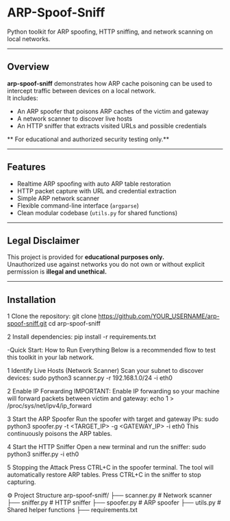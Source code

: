 # ARP-Spoof-Sniff

Python toolkit for ARP spoofing, HTTP sniffing, and network scanning on local networks.

---

##  Overview

**arp-spoof-sniff** demonstrates how ARP cache poisoning can be used to intercept traffic between devices on a local network.  
It includes:

- An ARP spoofer that poisons ARP caches of the victim and gateway
- A network scanner to discover live hosts
- An HTTP sniffer that extracts visited URLs and possible credentials

** For educational and authorized security testing only.**

---

##  Features

- Realtime ARP spoofing with auto ARP table restoration  
- HTTP packet capture with URL and credential extraction  
- Simple ARP network scanner  
- Flexible command-line interface (`argparse`)  
- Clean modular codebase (`utils.py` for shared functions)

---

##  Legal Disclaimer

This project is provided for **educational purposes only.**  
Unauthorized use against networks you do not own or without explicit permission is **illegal and unethical.**

---

##  Installation

1️ Clone the repository:
git clone https://github.com/YOUR_USERNAME/arp-spoof-sniff.git
cd arp-spoof-sniff

2️ Install dependencies:
pip install -r requirements.txt



-Quick Start: How to Run Everything
Below is a recommended flow to test this toolkit in your lab network.

1️ Identify Live Hosts (Network Scanner)
Scan your subnet to discover devices:
sudo python3 scanner.py -r 192.168.1.0/24 -i eth0

2️ Enable IP Forwarding
IMPORTANT:
Enable IP forwarding so your machine will forward packets between victim and gateway:
echo 1 > /proc/sys/net/ipv4/ip_forward

3️ Start the ARP Spoofer
Run the spoofer with target and gateway IPs:
sudo python3 spoofer.py -t <TARGET_IP> -g <GATEWAY_IP> -i eth0
This continuously poisons the ARP tables.

4️ Start the HTTP Sniffer
Open a new terminal and run the sniffer:
sudo python3 sniffer.py -i eth0

5️ Stopping the Attack
Press CTRL+C in the spoofer terminal.
The tool will automatically restore ARP tables.
Press CTRL+C in the sniffer to stop capturing.

⚙️ Project Structure
arp-spoof-sniff/
├── scanner.py      # Network scanner
├── sniffer.py      # HTTP sniffer
├── spoofer.py      # ARP spoofer
├── utils.py        # Shared helper functions
├── requirements.txt
